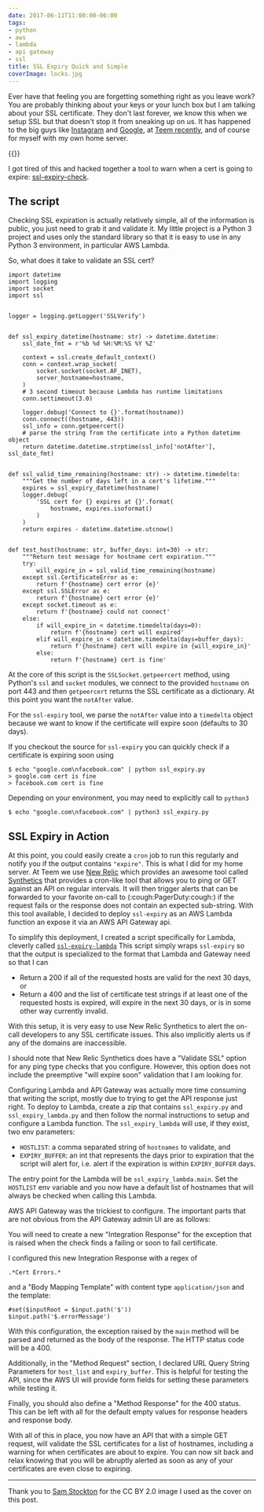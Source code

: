```yaml
---
date: 2017-06-11T11:00:00-06:00
tags:
- python
- aws
- lambda
- api gateway
- ssl
title: SSL Expiry Quick and Simple
coverImage: locks.jpg
---
```


Ever have that feeling you are forgetting something right as you leave work? You are probably thinking about your keys or your lunch box but I am talking about your SSL certificate.  They don't last forever, we know this when we setup SSL but that doesn't stop it from sneaking up on us.  It has happened to the big guys like [Instagram](https://thenextweb.com/apps/2015/04/30/oops-instagram-forgot-to-renew-its-ssl-certificate/#.tnw_9kCFpT58) and [Google](http://www.pcworld.com/article/2906216/expired-google-certificate-temporarily-disrupts-gmail-service.html), at [Teem recently](http://status.teem.com/incidents/ddtys5ss4mw5), and of course for myself with my own home server.
<!--more-->

{{<imgurl src="https://media.giphy.com/media/joV1k1sNOT5xC/giphy.gif" title="Everything is fine">}}

I got tired of this and hacked together a tool to warn when a cert is going to expire: [ssl-expiry-check](https://github.com/LucasRoesler/ssl-expiry-check).

## The script
Checking SSL expiration is actually relatively simple, all of the information is public, you just need to grab it and validate it. My little project is a Python 3 project and uses only the standard library so that it is easy to use in any Python 3 environment, in particular AWS Lambda.

So, what does it take to validate an SSL cert?

```
import datetime
import logging
import socket
import ssl


logger = logging.getLogger('SSLVerify')


def ssl_expiry_datetime(hostname: str) -> datetime.datetime:
    ssl_date_fmt = r'%b %d %H:%M:%S %Y %Z'

    context = ssl.create_default_context()
    conn = context.wrap_socket(
        socket.socket(socket.AF_INET),
        server_hostname=hostname,
    )
    # 3 second timeout because Lambda has runtime limitations
    conn.settimeout(3.0)

    logger.debug('Connect to {}'.format(hostname))
    conn.connect((hostname, 443))
    ssl_info = conn.getpeercert()
    # parse the string from the certificate into a Python datetime object
    return datetime.datetime.strptime(ssl_info['notAfter'], ssl_date_fmt)


def ssl_valid_time_remaining(hostname: str) -> datetime.timedelta:
    """Get the number of days left in a cert's lifetime."""
    expires = ssl_expiry_datetime(hostname)
    logger.debug(
        'SSL cert for {} expires at {}'.format(
            hostname, expires.isoformat()
        )
    )
    return expires - datetime.datetime.utcnow()


def test_host(hostname: str, buffer_days: int=30) -> str:
    """Return test message for hostname cert expiration."""
    try:
        will_expire_in = ssl_valid_time_remaining(hostname)
    except ssl.CertificateError as e:
        return f'{hostname} cert error {e}'
    except ssl.SSLError as e:
        return f'{hostname} cert error {e}'
    except socket.timeout as e:
        return f'{hostname} could not connect'
    else:
        if will_expire_in < datetime.timedelta(days=0):
            return f'{hostname} cert will expired'
        elif will_expire_in < datetime.timedelta(days=buffer_days):
            return f'{hostname} cert will expire in {will_expire_in}'
        else:
            return f'{hostname} cert is fine'
```

At the core of this script is the `SSLSocket.getpeercert` method, using Python's `ssl` and `socket` modules, we connect to the provided `hostname` on port 443 and then `getpeercert` returns the SSL certificate as a dictionary. At this point you want the `notAfter` value.

For the `ssl-expiry` tool, we parse the `notAfter` value into a `timedelta` object because we want to know if the certificate will expire soon (defaults to 30 days).

If you checkout the source for `ssl-expiry` you can quickly check if a certificate is expiring soon using

```
$ echo "google.com\nfacebook.com" | python ssl_expiry.py
> google.com cert is fine
> facebook.com cert is fine
```

Depending on your environment, you may need to explicitly call to `python3`

```
$ echo "google.com\nfacebook.com" | python3 ssl_expiry.py
```

## SSL Expiry in Action
At this point, you could easily create a `cron` job to run this regularly and notify you if the output contains `"expire"`.  This is what I did for my home server. At Teem we use [New Relic](https://newrelic.com/) which provides an awesome tool called [Synthetics](https://newrelic.com/synthetics) that provides a cron-like tool that allows you to ping or GET against an API on regular intervals.  It will then trigger alerts that can be forwarded to your favorite on-call to (:cough:PagerDuty:cough:) if the request fails or the response does not contain an expected sub-string. With this tool available, I decided to deploy `ssl-expiry` as an AWS Lambda function an expose it via an AWS API Gateway api.

To simplify this deployment, I created a script specifically for Lambda, cleverly called [`ssl-expiry-lambda`](https://github.com/LucasRoesler/ssl-expiry-check/blob/master/ssl_expiry_lambda.py) This script simply wraps `ssl-expiry` so that the output is specialized to the format that Lambda and Gateway need so that I can

- Return a 200 if all of the requested hosts are valid for the next 30 days, or
- Return a 400 and the list of certificate test strings if at least one of the requested hosts is expired, will expire in the next 30 days, or is in some other way currently invalid.

With this setup, it is very easy to use New Relic Synthetics to alert the on-call developers to any SSL certificate issues.  This also implicitly alerts us if any of the domains are inaccessible.

I should note that New Relic Synthetics does have a "Validate SSL" option for any ping type checks that you configure.  However, this option does not include the preemptive "will expire soon" validation that I am looking for.

Configuring Lambda and API Gateway was actually more time consuming that writing the script, mostly due to trying to get the API response just right. To deploy to Lambda, create a zip that contains `ssl_expiry.py` and `ssl_expiry_lambda.py` and then follow the normal instructions to setup and configure a Lambda function. The `ssl_expiry_lambda` will use, if they exist, two env parameters:

- `HOSTLIST`: a comma separated string of `hostnames` to validate, and
- `EXPIRY_BUFFER`: an int that represents the days prior to expiration that the script will alert for, i.e. alert if the expiration is within `EXPIRY_BUFFER` days.

The entry point for the Lambda will be `ssl_expiry_lambda.main`.  Set the `HOSTLIST` env variable and you now have a default list of hostnames that will always be checked when calling this Lambda.

AWS API Gateway was the trickiest to configure. The important parts that are not obvious from the API Gateway admin UI are as follows:

You will need to create a new "Integration Response" for the exception that is raised when the check finds a failing or soon to fail certificate.

I configured this new Integration Response with a regex of

```
.*Cert Errors.*
```

and a "Body Mapping Template" with content type `application/json` and the template:

```
#set($inputRoot = $input.path('$'))
$input.path('$.errorMessage')
```

With this configuration, the exception raised by the `main` method will be parsed and returned as the body of the response. The HTTP status code will be a 400.

Additionally, in the "Method Request" section, I declared URL Query String Parameters for `host_list` and `expiry_buffer`.  This is helpful for testing the API, since the AWS UI will provide form fields for setting these parameters while testing it.

Finally, you should also define a "Method Response" for the 400 status. This can be left with all for the default empty values for response headers and response body.

With all of this in place, you now have an API that with a simple GET request, will validate the SSL certificates for a list of hostnames, including a warning for when certificates are about to expire. You can now sit back and relax knowing that you will be abruptly alerted as soon as any of your certificates are even close to expiring.

---

Thank you to
<a data-flickr-embed="true"  href="https://www.flickr.com/photos/cleanslatephotography/7899423426/in/photolist-d33BnC-5osrTL-9cuiGG-ehWXkg-nRdREH-ey8CR5-nRacoG-4qDmXP-a25CPx-8MqVJU-qmXRpL-dU81E6-oicDNZ-fu8kkk-2fvgQ1-qBtgR4-pEgwwC-hdKjjd-9Z4bzn-4kMSQK-qvyyF9-q3EyRX-9A6kY9-p5vhpk-TiDVoG-obiQrS-9uKVDe-fFjqjy-8z7vh2-o1ApPq-6vaRSf-e14EyV-cqWEpd-cvgD9f-cavamS-oKiPxn-9qeT5j-9ZMc4V-e6k5Ak-bD1SrM-qxMZWj-dJBsh9-c1Q6Fj-9oQTJP-jvWBA7-65A1Yh-qdLuiW-bq7vVh-brsYNu-bkuUnp" title="Unlocked">Sam Stockton</a> for the CC BY 2.0 image I used as the cover on this post.

